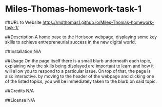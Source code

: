 # Miles-Thomas-homework-task-1

##URL to Website
https://mdthomas1.github.io/Miles-Thomas-homework-task-1/

##Description
A home base to the Horiseon webpage, displaying some key skills to achieve entrepreneurial success in the new digital world.

##Installation
N/A

##Usage
On the page itself there is a small blurb underneath each topic, explaining why the skills being displayed are important to learn and how it will allow you to respond to a particular issue. On top of that, the page is also interactive. by moving to the header of the webpage and clicking one of the listed topics, you will be immediately taken to the blurb on said topic.

##Credits
N/A

##License
N/A
